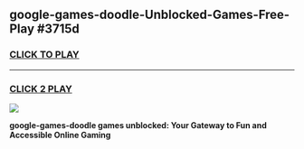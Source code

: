 
## google-games-doodle-Unblocked-Games-Free-Play #3715d
<h3>
<a href="https://us.freeplayer.one?title=google-games-doodle&ref=9M">CLICK TO PLAY</a></h3>
<hr>

<h3>
<a href="https://us.freeplayer.one?title=google-games-doodle&ref=9M">CLICK 2 PLAY</a>
  
</h3>

<a href="https://us.freeplayer.one?title=google-games-doodle&ref=9M"><img src="https://clearcache.store/games.png"></a>


**google-games-doodle games unblocked: Your Gateway to Fun and Accessible Online Gaming**
